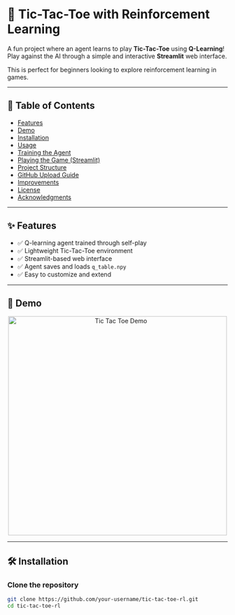 # 🤖 Tic-Tac-Toe with Reinforcement Learning

A fun project where an agent learns to play **Tic-Tac-Toe** using **Q-Learning**! Play against the AI through a simple and interactive **Streamlit** web interface.

This is perfect for beginners looking to explore reinforcement learning in games.

---

## 📌 Table of Contents

- [Features](#-features)
- [Demo](#-demo)
- [Installation](#-installation)
- [Usage](#-usage)
- [Training the Agent](#-training-the-agent)
- [Playing the Game (Streamlit)](#-playing-the-game-streamlit)
- [Project Structure](#-project-structure)
- [GitHub Upload Guide](#-github-upload-guide)
- [Improvements](#-improvements)
- [License](#-license)
- [Acknowledgments](#-acknowledgments)

---

## ✨ Features

- ✅ Q-learning agent trained through self-play
- ✅ Lightweight Tic-Tac-Toe environment
- ✅ Streamlit-based web interface
- ✅ Agent saves and loads `q_table.npy`
- ✅ Easy to customize and extend

---

## 🎥 Demo

<p align="center">
  <img src="demo.gif" alt="Tic Tac Toe Demo" width="500"/>
</p>

---

## 🛠 Installation

### Clone the repository

```bash
git clone https://github.com/your-username/tic-tac-toe-rl.git
cd tic-tac-toe-rl
